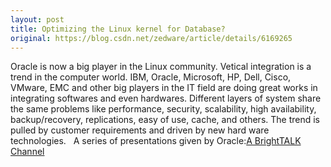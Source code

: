 ```yaml
---
layout: post
title: Optimizing the Linux kernel for Database?
original: https://blog.csdn.net/zedware/article/details/6169265
---
```

Oracle is now a big player in the Linux community. Vetical integration is a trend in the computer world.
IBM, Oracle, Microsoft, HP, Dell, Cisco, VMware, EMC and other big players in the IT field are doing great
works in integrating softwares and even hardwares. Different layers of system share the same problems
like performance, security, scalability, high availability, backup/recovery, replications, easy of use, cache,
and others. The trend is pulled by customer requirements and driven by new hard ware technologies.
 
A series of presentations given by Oracle:[A BrightTALK Channel](http://www.brighttalk.com)
